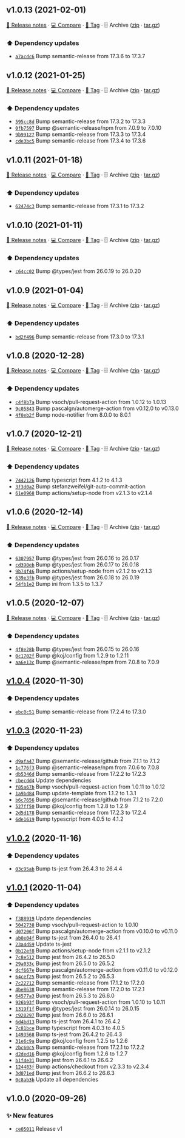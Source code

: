 ## v1.0.13 (2021-02-01)

[📝 Release notes](https://github.com/koj-co/template/releases/tag/v1.0.13) · [💻 Compare](https://github.com/koj-co/template/compare/v1.0.12...v1.0.13) · [🔖 Tag](https://github.com/koj-co/template/tree/v1.0.13) · 🗄️ Archive ([zip](https://github.com/koj-co/template/archive/v1.0.13.zip) · [tar.gz](https://github.com/koj-co/template/archive/v1.0.13.tar.gz))

### ⬆️ Dependency updates

- [`a7acdc6`](https://github.com/koj-co/template/commit/a7acdc6)  Bump semantic-release from 17.3.6 to 17.3.7

## v1.0.12 (2021-01-25)

[📝 Release notes](https://github.com/koj-co/template/releases/tag/v1.0.12) · [💻 Compare](https://github.com/koj-co/template/compare/v1.0.11...v1.0.12) · [🔖 Tag](https://github.com/koj-co/template/tree/v1.0.12) · 🗄️ Archive ([zip](https://github.com/koj-co/template/archive/v1.0.12.zip) · [tar.gz](https://github.com/koj-co/template/archive/v1.0.12.tar.gz))

### ⬆️ Dependency updates

- [`595cc8d`](https://github.com/koj-co/template/commit/595cc8d)  Bump semantic-release from 17.3.2 to 17.3.3
- [`0fb7597`](https://github.com/koj-co/template/commit/0fb7597)  Bump @semantic-release/npm from 7.0.9 to 7.0.10
- [`9b99127`](https://github.com/koj-co/template/commit/9b99127)  Bump semantic-release from 17.3.3 to 17.3.4
- [`cde3bc5`](https://github.com/koj-co/template/commit/cde3bc5)  Bump semantic-release from 17.3.4 to 17.3.6

## v1.0.11 (2021-01-18)

[📝 Release notes](https://github.com/koj-co/template/releases/tag/v1.0.11) · [💻 Compare](https://github.com/koj-co/template/compare/v1.0.10...v1.0.11) · [🔖 Tag](https://github.com/koj-co/template/tree/v1.0.11) · 🗄️ Archive ([zip](https://github.com/koj-co/template/archive/v1.0.11.zip) · [tar.gz](https://github.com/koj-co/template/archive/v1.0.11.tar.gz))

### ⬆️ Dependency updates

- [`62474c3`](https://github.com/koj-co/template/commit/62474c3)  Bump semantic-release from 17.3.1 to 17.3.2

## v1.0.10 (2021-01-11)

[📝 Release notes](https://github.com/koj-co/template/releases/tag/v1.0.10) · [💻 Compare](https://github.com/koj-co/template/compare/v1.0.9...v1.0.10) · [🔖 Tag](https://github.com/koj-co/template/tree/v1.0.10) · 🗄️ Archive ([zip](https://github.com/koj-co/template/archive/v1.0.10.zip) · [tar.gz](https://github.com/koj-co/template/archive/v1.0.10.tar.gz))

### ⬆️ Dependency updates

- [`c64cc02`](https://github.com/koj-co/template/commit/c64cc02)  Bump @types/jest from 26.0.19 to 26.0.20

## v1.0.9 (2021-01-04)

[📝 Release notes](https://github.com/koj-co/template/releases/tag/v1.0.9) · [💻 Compare](https://github.com/koj-co/template/compare/v1.0.8...v1.0.9) · [🔖 Tag](https://github.com/koj-co/template/tree/v1.0.9) · 🗄️ Archive ([zip](https://github.com/koj-co/template/archive/v1.0.9.zip) · [tar.gz](https://github.com/koj-co/template/archive/v1.0.9.tar.gz))

### ⬆️ Dependency updates

- [`bd2f496`](https://github.com/koj-co/template/commit/bd2f496)  Bump semantic-release from 17.3.0 to 17.3.1

## v1.0.8 (2020-12-28)

[📝 Release notes](https://github.com/koj-co/template/releases/tag/v1.0.8) · [💻 Compare](https://github.com/koj-co/template/compare/v1.0.7...v1.0.8) · [🔖 Tag](https://github.com/koj-co/template/tree/v1.0.8) · 🗄️ Archive ([zip](https://github.com/koj-co/template/archive/v1.0.8.zip) · [tar.gz](https://github.com/koj-co/template/archive/v1.0.8.tar.gz))

### ⬆️ Dependency updates

- [`c4f8b7a`](https://github.com/koj-co/template/commit/c4f8b7a)  Bump vsoch/pull-request-action from 1.0.12 to 1.0.13
- [`9c05843`](https://github.com/koj-co/template/commit/9c05843)  Bump pascalgn/automerge-action from v0.12.0 to v0.13.0
- [`4f0eb2f`](https://github.com/koj-co/template/commit/4f0eb2f)  Bump node-notifier from 8.0.0 to 8.0.1

## v1.0.7 (2020-12-21)

[📝 Release notes](https://github.com/koj-co/template/releases/tag/v1.0.7) · [💻 Compare](https://github.com/koj-co/template/compare/v1.0.6...v1.0.7) · [🔖 Tag](https://github.com/koj-co/template/tree/v1.0.7) · 🗄️ Archive ([zip](https://github.com/koj-co/template/archive/v1.0.7.zip) · [tar.gz](https://github.com/koj-co/template/archive/v1.0.7.tar.gz))

### ⬆️ Dependency updates

- [`7442126`](https://github.com/koj-co/template/commit/7442126)  Bump typescript from 4.1.2 to 4.1.3
- [`3f3d0a2`](https://github.com/koj-co/template/commit/3f3d0a2)  Bump stefanzweifel/git-auto-commit-action
- [`61e0968`](https://github.com/koj-co/template/commit/61e0968)  Bump actions/setup-node from v2.1.3 to v2.1.4

## v1.0.6 (2020-12-14)

[📝 Release notes](https://github.com/koj-co/template/releases/tag/v1.0.6) · [💻 Compare](https://github.com/koj-co/template/compare/v1.0.5...v1.0.6) · [🔖 Tag](https://github.com/koj-co/template/tree/v1.0.6) · 🗄️ Archive ([zip](https://github.com/koj-co/template/archive/v1.0.6.zip) · [tar.gz](https://github.com/koj-co/template/archive/v1.0.6.tar.gz))

### ⬆️ Dependency updates

- [`6307957`](https://github.com/koj-co/template/commit/6307957)  Bump @types/jest from 26.0.16 to 26.0.17
- [`cd390eb`](https://github.com/koj-co/template/commit/cd390eb)  Bump @types/jest from 26.0.17 to 26.0.18
- [`9b74f46`](https://github.com/koj-co/template/commit/9b74f46)  Bump actions/setup-node from v2.1.2 to v2.1.3
- [`639e3fb`](https://github.com/koj-co/template/commit/639e3fb)  Bump @types/jest from 26.0.18 to 26.0.19
- [`54fb1e2`](https://github.com/koj-co/template/commit/54fb1e2)  Bump ini from 1.3.5 to 1.3.7

## v1.0.5 (2020-12-07)

[📝 Release notes](https://github.com/koj-co/template/releases/tag/v1.0.5) · [💻 Compare](https://github.com/koj-co/template/compare/v1.0.4...v1.0.5) · [🔖 Tag](https://github.com/koj-co/template/tree/v1.0.5) · 🗄️ Archive ([zip](https://github.com/koj-co/template/archive/v1.0.5.zip) · [tar.gz](https://github.com/koj-co/template/archive/v1.0.5.tar.gz))

### ⬆️ Dependency updates

- [`4f8e28b`](https://github.com/koj-co/template/commit/4f8e28b)  Bump @types/jest from 26.0.15 to 26.0.16
- [`0c1702f`](https://github.com/koj-co/template/commit/0c1702f)  Bump @koj/config from 1.2.9 to 1.2.11
- [`aa6e13c`](https://github.com/koj-co/template/commit/aa6e13c)  Bump @semantic-release/npm from 7.0.8 to 7.0.9

## [v1.0.4](https://github.com/koj-co/template/compare/v1.0.3...v1.0.4) (2020-11-30)

### ⬆️ Dependency updates

- [`ebc0c51`](https://github.com/koj-co/template/commit/ebc0c51)  Bump semantic-release from 17.2.4 to 17.3.0

## [v1.0.3](https://github.com/koj-co/template/compare/v1.0.2...v1.0.3) (2020-11-23)

### ⬆️ Dependency updates

- [`d9afa47`](https://github.com/koj-co/template/commit/d9afa47)  Bump @semantic-release/github from 7.1.1 to 7.1.2
- [`1c776f3`](https://github.com/koj-co/template/commit/1c776f3)  Bump @semantic-release/npm from 7.0.6 to 7.0.8
- [`db5346d`](https://github.com/koj-co/template/commit/db5346d)  Bump semantic-release from 17.2.2 to 17.2.3
- [`cbecdd4`](https://github.com/koj-co/template/commit/cbecdd4)  Update dependencies
- [`f85a67b`](https://github.com/koj-co/template/commit/f85a67b)  Bump vsoch/pull-request-action from 1.0.11 to 1.0.12
- [`1a9bd84`](https://github.com/koj-co/template/commit/1a9bd84)  Bump update-template from 1.1.2 to 1.3.1
- [`b6c7656`](https://github.com/koj-co/template/commit/b6c7656)  Bump @semantic-release/github from 7.1.2 to 7.2.0
- [`527ff50`](https://github.com/koj-co/template/commit/527ff50)  Bump @koj/config from 1.2.8 to 1.2.9
- [`2d5d178`](https://github.com/koj-co/template/commit/2d5d178)  Bump semantic-release from 17.2.3 to 17.2.4
- [`6de1619`](https://github.com/koj-co/template/commit/6de1619)  Bump typescript from 4.0.5 to 4.1.2

## [v1.0.2](https://github.com/koj-co/template/compare/v1.0.1...v1.0.2) (2020-11-16)

### ⬆️ Dependency updates

- [`03c95ab`](https://github.com/koj-co/template/commit/03c95ab)  Bump ts-jest from 26.4.3 to 26.4.4

## [v1.0.1](https://github.com/koj-co/template/compare/v1.0.0...v1.0.1) (2020-11-04)

### ⬆️ Dependency updates

- [`f388919`](https://github.com/koj-co/template/commit/f388919)  Update dependencies
- [`5042738`](https://github.com/koj-co/template/commit/5042738)  Bump vsoch/pull-request-action to 1.0.10
- [`d07206f`](https://github.com/koj-co/template/commit/d07206f)  Bump pascalgn/automerge-action from v0.10.0 to v0.11.0
- [`ab0e04f`](https://github.com/koj-co/template/commit/ab0e04f)  Bump ts-jest from 26.4.0 to 26.4.1
- [`23a4d59`](https://github.com/koj-co/template/commit/23a4d59)  Update ts-jest
- [`0b12ef8`](https://github.com/koj-co/template/commit/0b12ef8)  Bump actions/setup-node from v2.1.1 to v2.1.2
- [`7c8e512`](https://github.com/koj-co/template/commit/7c8e512)  Bump jest from 26.4.2 to 26.5.0
- [`29a033c`](https://github.com/koj-co/template/commit/29a033c)  Bump jest from 26.5.0 to 26.5.2
- [`dcf667e`](https://github.com/koj-co/template/commit/dcf667e)  Bump pascalgn/automerge-action from v0.11.0 to v0.12.0
- [`64cef25`](https://github.com/koj-co/template/commit/64cef25)  Bump jest from 26.5.2 to 26.5.3
- [`7c22712`](https://github.com/koj-co/template/commit/7c22712)  Bump semantic-release from 17.1.2 to 17.2.0
- [`4be8638`](https://github.com/koj-co/template/commit/4be8638)  Bump semantic-release from 17.2.0 to 17.2.1
- [`64577a3`](https://github.com/koj-co/template/commit/64577a3)  Bump jest from 26.5.3 to 26.6.0
- [`926b93f`](https://github.com/koj-co/template/commit/926b93f)  Bump vsoch/pull-request-action from 1.0.10 to 1.0.11
- [`1319f1f`](https://github.com/koj-co/template/commit/1319f1f)  Bump @types/jest from 26.0.14 to 26.0.15
- [`c920297`](https://github.com/koj-co/template/commit/c920297)  Bump jest from 26.6.0 to 26.6.1
- [`6d4bd13`](https://github.com/koj-co/template/commit/6d4bd13)  Bump ts-jest from 26.4.1 to 26.4.2
- [`7c81bce`](https://github.com/koj-co/template/commit/7c81bce)  Bump typescript from 4.0.3 to 4.0.5
- [`1493568`](https://github.com/koj-co/template/commit/1493568)  Bump ts-jest from 26.4.2 to 26.4.3
- [`31e6c9a`](https://github.com/koj-co/template/commit/31e6c9a)  Bump @koj/config from 1.2.5 to 1.2.6
- [`2bc60c5`](https://github.com/koj-co/template/commit/2bc60c5)  Bump semantic-release from 17.2.1 to 17.2.2
- [`d2ded16`](https://github.com/koj-co/template/commit/d2ded16)  Bump @koj/config from 1.2.6 to 1.2.7
- [`b1f4e31`](https://github.com/koj-co/template/commit/b1f4e31)  Bump jest from 26.6.1 to 26.6.2
- [`124483f`](https://github.com/koj-co/template/commit/124483f)  Bump actions/checkout from v2.3.3 to v2.3.4
- [`3d071ed`](https://github.com/koj-co/template/commit/3d071ed)  Bump jest from 26.6.2 to 26.6.3
- [`0c8ab3b`](https://github.com/koj-co/template/commit/0c8ab3b)  Update all dependencies

## v1.0.0 (2020-09-26)

### ✨ New features

- [`ce05011`](https://github.com/koj-co/template/commit/ce05011)  Release v1

